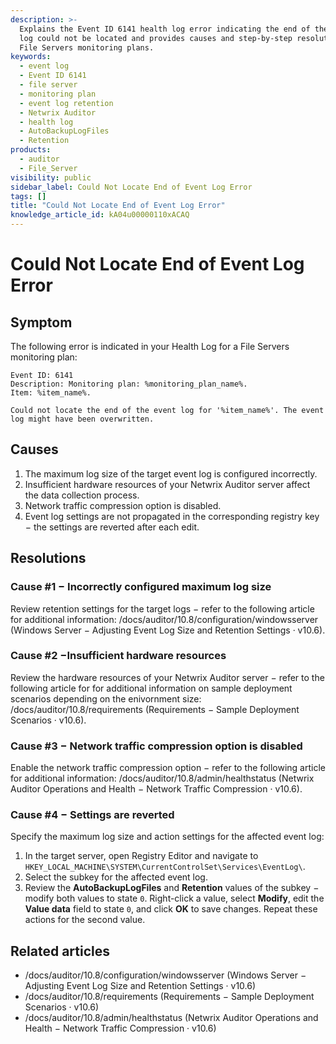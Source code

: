 ```yaml
---
description: >-
  Explains the Event ID 6141 health log error indicating the end of the event
  log could not be located and provides causes and step-by-step resolutions for
  File Servers monitoring plans.
keywords:
  - event log
  - Event ID 6141
  - file server
  - monitoring plan
  - event log retention
  - Netwrix Auditor
  - health log
  - AutoBackupLogFiles
  - Retention
products:
  - auditor
  - File_Server
visibility: public
sidebar_label: Could Not Locate End of Event Log Error
tags: []
title: "Could Not Locate End of Event Log Error"
knowledge_article_id: kA04u00000110xACAQ
---
```


# Could Not Locate End of Event Log Error

## Symptom

The following error is indicated in your Health Log for a File Servers monitoring plan:

```text
Event ID: 6141 
Description: Monitoring plan: %monitoring_plan_name%.
Item: %item_name%.

Could not locate the end of the event log for '%item_name%'. The event log might have been overwritten. 
```

## Causes

1. The maximum log size of the target event log is configured incorrectly.
2. Insufficient hardware resources of your Netwrix Auditor server affect the data collection process.
3. Network traffic compression option is disabled.
4. Event log settings are not propagated in the corresponding registry key − the settings are reverted after each edit.

## Resolutions

### Cause #1 − Incorrectly configured maximum log size

Review retention settings for the target logs − refer to the following article for additional information: /docs/auditor/10.8/configuration/windowsserver (Windows Server − Adjusting Event Log Size and Retention Settings · v10.6).

### Cause #2 −Insufficient hardware resources

Review the hardware resources of your Netwrix Auditor server − refer to the following article for for additional information on sample deployment scenarios depending on the enivornment size: /docs/auditor/10.8/requirements (Requirements − Sample Deployment Scenarios · v10.6).

### Cause #3 − Network traffic compression option is disabled

Enable the network traffic compression option − refer to the following article for additional information: /docs/auditor/10.8/admin/healthstatus (Netwrix Auditor Operations and Health − Network Traffic Compression · v10.6).

### Cause #4 − Settings are reverted

Specify the maximum log size and action settings for the affected event log:

1. In the target server, open Registry Editor and navigate to `HKEY_LOCAL_MACHINE\SYSTEM\CurrentControlSet\Services\EventLog\`.
2. Select the subkey for the affected event log.
3. Review the **AutoBackupLogFiles** and **Retention** values of the subkey − modify both values to state `0`. Right-click a value, select **Modify**, edit the **Value data** field to state `0`, and click **OK** to save changes. Repeat these actions for the second value.

## Related articles

- /docs/auditor/10.8/configuration/windowsserver (Windows Server − Adjusting Event Log Size and Retention Settings · v10.6)
- /docs/auditor/10.8/requirements (Requirements − Sample Deployment Scenarios · v10.6)
- /docs/auditor/10.8/admin/healthstatus (Netwrix Auditor Operations and Health − Network Traffic Compression · v10.6)
